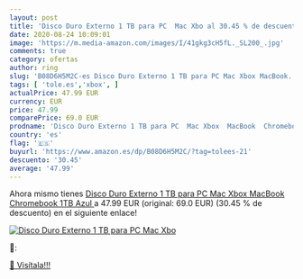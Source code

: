 ```yaml
---
layout: post
title: 'Disco Duro Externo 1 TB para PC  Mac Xbo al 30.45 % de descuento'
date: 2020-08-24 10:09:01
image: 'https://m.media-amazon.com/images/I/41gkg3cH5fL._SL200_.jpg'
comments: true
category: ofertas
author: ring
slug: 'B08D6H5M2C-es Disco Duro Externo 1 TB para PC Mac Xbox MacBook...'
tags: [ 'tole.es','xbox', ]
actualPrice: 47.99 EUR
currency: EUR
price: 47.99
comparePrice: 69.0 EUR
prodname: 'Disco Duro Externo 1 TB para PC  Mac Xbox  MacBook  Chromebook  1TB Azul '
country: 'es'
flag: '🇪🇸'
buyurl: 'https://www.amazon.es/dp/B08D6H5M2C/?tag=tolees-21'
descuento: '30.45'
average: '47.99'
---
```


Ahora mismo tienes [Disco Duro Externo 1 TB para PC  Mac Xbox  MacBook  Chromebook  1TB Azul ](https://www.amazon.es/dp/B08D6H5M2C/?tag=tolees-21) a 47.99 EUR (original: 69.0 EUR) (30.45 %  de descuento) en el siguiente enlace!

[![Disco Duro Externo 1 TB para PC  Mac Xbo](https://m.media-amazon.com/images/I/41gkg3cH5fL._SL200_.jpg)](https://www.amazon.es/dp/B08D6H5M2C/?tag=tolees-21)

🔎:


[🛒 Visítala!!!](https://www.amazon.es/dp/B08D6H5M2C/?tag=tolees-21)

